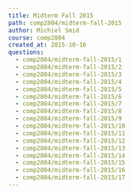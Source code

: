 ```yaml
---
title: Midterm Fall 2015
path: comp2804/midterm-fall-2015
author: Michiel Smid
course: comp2804
created_at: 2015-10-16
questions:
  - comp2804/midterm-fall-2015/1
  - comp2804/midterm-fall-2015/2
  - comp2804/midterm-fall-2015/3
  - comp2804/midterm-fall-2015/4
  - comp2804/midterm-fall-2015/5
  - comp2804/midterm-fall-2015/6
  - comp2804/midterm-fall-2015/7
  - comp2804/midterm-fall-2015/8
  - comp2804/midterm-fall-2015/9
  - comp2804/midterm-fall-2015/10
  - comp2804/midterm-fall-2015/11
  - comp2804/midterm-fall-2015/12
  - comp2804/midterm-fall-2015/13
  - comp2804/midterm-fall-2015/14
  - comp2804/midterm-fall-2015/15
  - comp2804/midterm-fall-2015/16
  - comp2804/midterm-fall-2015/17
---
```

